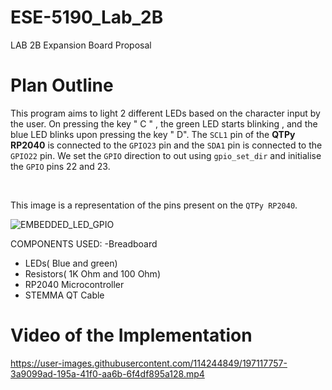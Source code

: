 # ESE-5190_Lab_2B

LAB 2B Expansion Board Proposal

# Plan Outline

This program aims to light 2 different LEDs based on the character input by the user. On pressing the key " C " , the green LED starts blinking , and the blue LED blinks upon pressing the key " D". The ```SCL1``` pin of the **QTPy RP2040** is connected to the ```GPIO23``` pin and the ```SDA1``` pin is connected to the ```GPIO22``` pin.  We set the ```GPIO``` direction to out using ```gpio_set_dir``` and initialise the ```GPIO``` pins 22 and 23.

<br>

This image is a representation of the pins present on the ```QTPy RP2040```.

![EMBEDDED_LED_GPIO](https://user-images.githubusercontent.com/114244849/197115827-759bb061-b5e9-46da-9400-969947c56cb4.JPG)


COMPONENTS USED:
-Breadboard
- LEDs( Blue and green)
- Resistors( 1K Ohm and 100 Ohm)
- RP2040 Microcontroller
- STEMMA QT Cable



# Video of the Implementation


https://user-images.githubusercontent.com/114244849/197117757-3a9099ad-195a-41f0-aa6b-6f4df895a128.mp4



